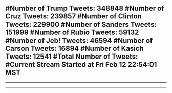 #Number of Trump Tweets: 348848
#Number of Cruz Tweets: 239857
#Number of Clinton Tweets: 229900
#Number of Sanders Tweets: 151999
#Number of Rubio Tweets: 59132
#Number of Jeb! Tweets: 46594
#Number of Carson Tweets: 16894
#Number of Kasich Tweets: 12541
#Total Number of Tweets:  
#Current Stream Started at Fri Feb 12 22:54:01 MST
---
---
---
